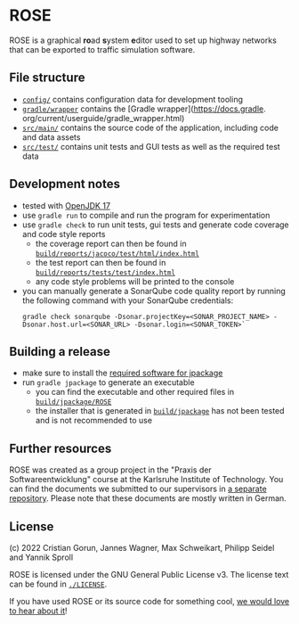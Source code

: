 # ROSE

ROSE is a graphical **ro**ad **s**ystem **e**ditor used to set up highway networks that can be 
exported to traffic simulation software.

## File structure
* [`config/`](./config) contains configuration data for development tooling
* [`gradle/wrapper`](./gradle/wrapper) contains the [Gradle wrapper](https://docs.gradle.
  org/current/userguide/gradle_wrapper.html)
* [`src/main/`](./src/main) contains the source code of the application, including code and data 
  assets
* [`src/test/`](./src/test) contains unit tests and GUI tests as well as the required test data

## Development notes
* tested with [OpenJDK 17](https://openjdk.java.net/projects/jdk/17/)
* use `gradle run` to compile and run the program for experimentation
* use `gradle check` to run unit tests, gui tests and generate code coverage and code style reports
  * the coverage report can then be found in
    [`build/reports/jacoco/test/html/index.html`](./build/reports/jacoco/test/html/index.html)
  * the test report can then be found in
    [`build/reports/tests/test/index.html`](./build/reports/tests/test/index.html)
  * any code style problems will be printed to the console
* you can manually generate a SonarQube code quality report by running the following command 
  with your SonarQube credentials:
  ```shell
  gradle check sonarqube -Dsonar.projectKey=<SONAR_PROJECT_NAME> -Dsonar.host.url=<SONAR_URL> -Dsonar.login=<SONAR_TOKEN>`
  ```

## Building a release
* make sure to install the
  [required software for jpackage](https://www.baeldung.com/java14-jpackage#packaging-prerequisite)
* run `gradle jpackage` to generate an executable
  * you can find the executable and other required files in
    [`build/jpackage/ROSE`](./build/jpackage/ROSE)
  * the installer that is generated in [`build/jpackage`](./build/jpackage) has not been tested 
    and is not recommended to use

## Further resources
ROSE was created as a group project in the "Praxis der Softwareentwicklung" course at the 
Karlsruhe Institute of Technology.
You can find the documents we submitted to our supervisors in
[a separate repository](https://github.com/road-system-editor/pse-documents).
Please note that these documents are mostly written in German.

## License
(c) 2022 Cristian Gorun, Jannes Wagner, Max Schweikart, Philipp Seidel and Yannik Sproll

ROSE is licensed under the GNU General Public License v3.
The license text can be found in [`./LICENSE`](./LICENSE).

If you have used ROSE or its source code for something cool,
[we would love to hear about it](mailto:hello@maxschweik.art,contact@philipp-seidel.de?subject=[ROSE]%20I%20used%20ROSE%20for%20something%20cool!)!

